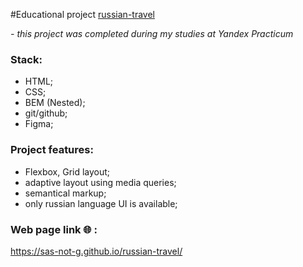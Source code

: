 #Educational project [russian-travel](https://pnrf.github.io/russian-travel/)

_- this project was completed during my studies at Yandex Practicum_

### Stack:

- HTML;
- CSS;
- BEM (Nested);
- git/github;
- Figma;

### Project features:

- Flexbox, Grid layout;
- adaptive layout using media queries;
- semantical markup;
- only russian language UI is available;

### Web page link :globe_with_meridians: :

https://sas-not-g.github.io/russian-travel/
